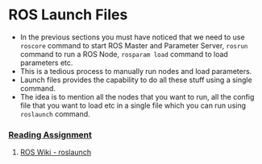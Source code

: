 # ROS Launch Files

* In the previous sections you must have noticed that we need to use `roscore` command to start ROS Master and Parameter Server, `rosrun` command to run a ROS Node, `rosparam load` command to load parameters etc.
* This is a tedious process to manually run nodes and load parameters.
* Launch files provides the capability to do all these stuff using a single command.
* The idea is to mention all the nodes that you want to run, all the config file that you want to load etc in a single file which you can run using `roslaunch` command.

### [Reading Assignment](https://portal.e-yantra.org/storage/FjbIfxILQH_vd/res/learn/ros-basics/learn-ros-launch.html#reading-assignment)

1. [ROS Wiki - roslaunch](http://wiki.ros.org/roslaunch)

